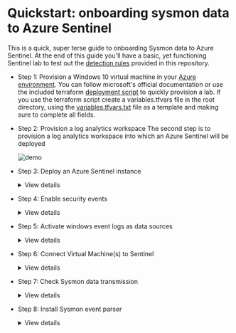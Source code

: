 Quickstart: onboarding sysmon data to Azure Sentinel
====================================================

This is a quick, super terse guide to onboarding Sysmon data to Azure Sentinel. At the end of this guide you'll have a basic, yet functioning Sentinel lab to test out the [detection rules](https://github.com/BlueTeamToolkit/sentinel-attack/tree/master/detections) provided in this repository.

- Step 1: Provision a Windows 10 virtual machine in your [Azure environment](https://portal.azure.com).
  You can follow microsoft's official documentation or use the included terraform [deployment script](https://github.com/BlueTeamToolkit/sentinel-attack/tree/master/lab) to quickly provision a lab. If you use the terraform script create a variables.tfvars file in the root directory, using the [variables.tfvars.txt](https://github.com/BlueTeamToolkit/sentinel-attack/blob/master/lab/variables.tfvars.txt) file as a template and making sure to complete all fields.

- Step 2: Provision a log analytics workspace
  The second step is to provision a log analytics workspace into which an Azure Sentinel will be deployed
  
  ![demo](https://github.com/BlueTeamToolkit/sentinel-attack/tree/defcon/docs/deploy-analytics.gif)


- Step 3: Deploy an Azure Sentinel instance
    <details><summary>View details</summary>
    <p>

    The third step is to deploy the Azure Sentinel SIEM instance

    ![demo](https://github.com/BlueTeamToolkit/sentinel-attack/tree/defcon/docs/deploy-sentinel.gif)

    </p>
    </details>

- Step 4: Enable security events
  <details><summary>View details</summary>
    <p>

    The fourth step is to enable the collection of security events

    ![demo](https://github.com/BlueTeamToolkit/sentinel-attack/tree/defcon/docs/enable-security-events.gif)

    </p>
    </details>

- Step 5: Activate windows event logs as data sources
  <details><summary>View details</summary>
    <p>

    The fifth step is to activate the collection of the correct event logs. The correct event logs are:
    - Application
    - Microsoft-Windows-Sysmon/Operational
    - Microsoft-Windows-WMI-Activity/Operational
    - System

    **Note that _Microsoft-Windows-Sysmon/Operational_ does not appear in the drop down menu. You must hit enter after inputting the data source to add it to the list**

    ![demo](https://github.com/BlueTeamToolkit/sentinel-attack/tree/defcon/docs/enable-event-logs.gif)

    </p>
    </details>

- Step 6: Connect Virtual Machine(s) to Sentinel
  <details><summary>View details</summary>
    <p>

    The sixth step is to connect the virtual machine to Sentinel to being collecting sysmon data

    ![demo](https://github.com/BlueTeamToolkit/sentinel-attack/tree/defcon/docs/connect-vm.gif)

    </p>
    </details>

- Step 7: Check Sysmon data transmission
  <details><summary>View details</summary>
    <p>

    The seventh step is to check that sysmon data is correctly being forwarded to sentinel, the following Kusto Query can be run to verify the correct transmission of sysmon data:

        Event | where Source == "Microsoft-Windows-Sysmon" | limit 20

    **Note that at this stage raw, unparsed data is being sent to sentinel**

    ![demo](https://github.com/BlueTeamToolkit/sentinel-attack/tree/defcon/docs/data-test.gif)

    </p>
    </details>

- Step 8: Install Sysmon event parser
  <details><summary>View details</summary>
    <p>

    The final step is to install the windows event parser to ensure Sysmon events are stored and parsed according to the [OSSEM standard](https://github.com/Cyb3rWard0g/OSSEM) and to allow for compatibility with the repository's [detection rules](https://github.com/BlueTeamToolkit/sentinel-attack/tree/master/detections).

    ![demo](https://github.com/BlueTeamToolkit/sentinel-attack/tree/defcon/docs/install-parser.gif)

    </p>
    </details>
